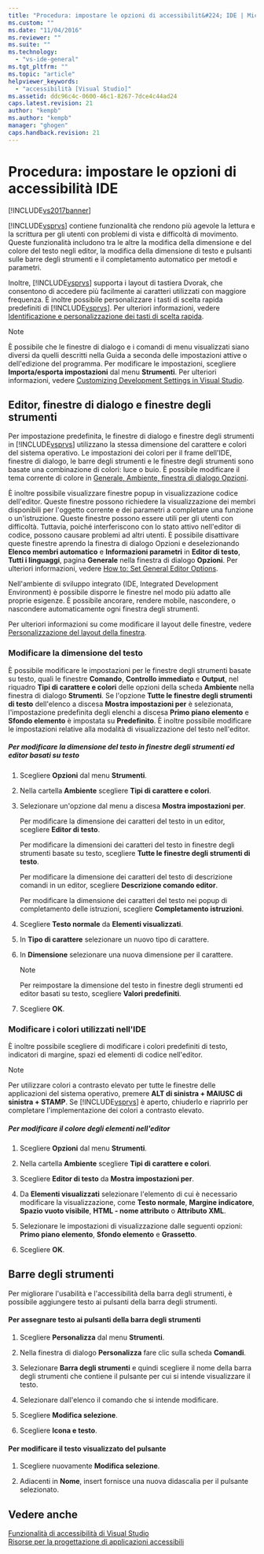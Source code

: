 ```yaml
---
title: "Procedura: impostare le opzioni di accessibilit&#224; IDE | Microsoft Docs"
ms.custom: ""
ms.date: "11/04/2016"
ms.reviewer: ""
ms.suite: ""
ms.technology: 
  - "vs-ide-general"
ms.tgt_pltfrm: ""
ms.topic: "article"
helpviewer_keywords: 
  - "accessibilità [Visual Studio]"
ms.assetid: ddc96c4c-0600-46c1-8267-7dce4c44ad24
caps.latest.revision: 21
author: "kempb"
ms.author: "kempb"
manager: "ghogen"
caps.handback.revision: 21
---
```

# Procedura: impostare le opzioni di accessibilit&#224; IDE
[!INCLUDE[vs2017banner](../../code-quality/includes/vs2017banner.md)]

[!INCLUDE[vsprvs](../../code-quality/includes/vsprvs_md.md)] contiene funzionalità che rendono più agevole la lettura e la scrittura per gli utenti con problemi di vista e difficoltà di movimento.  Queste funzionalità includono tra le altre la modifica della dimensione e del colore del testo negli editor, la modifica della dimensione di testo e pulsanti sulle barre degli strumenti e il completamento automatico per metodi e parametri.  
  
 Inoltre, [!INCLUDE[vsprvs](../../code-quality/includes/vsprvs_md.md)] supporta i layout di tastiera Dvorak, che consentono di accedere più facilmente ai caratteri utilizzati con maggiore frequenza.  È inoltre possibile personalizzare i tasti di scelta rapida predefiniti di [!INCLUDE[vsprvs](../../code-quality/includes/vsprvs_md.md)].  Per ulteriori informazioni, vedere [Identificazione e personalizzazione dei tasti di scelta rapida](../../ide/identifying-and-customizing-keyboard-shortcuts-in-visual-studio.md).  
  
> [!NOTE]
>  È possibile che le finestre di dialogo e i comandi di menu visualizzati siano diversi da quelli descritti nella Guida a seconda delle impostazioni attive o dell'edizione del programma.  Per modificare le impostazioni, scegliere **Importa\/esporta impostazioni** dal menu **Strumenti**.  Per ulteriori informazioni, vedere [Customizing Development Settings in Visual Studio](http://msdn.microsoft.com/it-it/22c4debb-4e31-47a8-8f19-16f328d7dcd3).  
  
## Editor, finestre di dialogo e finestre degli strumenti  
 Per impostazione predefinita, le finestre di dialogo e finestre degli strumenti in [!INCLUDE[vsprvs](../../code-quality/includes/vsprvs_md.md)] utilizzano la stessa dimensione del carattere e colori del sistema operativo.  Le impostazioni dei colori per il frame dell'IDE, finestre di dialogo, le barre degli strumenti e le finestre degli strumenti sono basate una combinazione di colori: luce o buio.  È possibile modificare il tema corrente di colore in [Generale, Ambiente, finestra di dialogo Opzioni](../../ide/reference/general-environment-options-dialog-box.md).  
  
 È inoltre possibile visualizzare finestre popup in visualizzazione codice dell'editor.  Queste finestre possono richiedere la visualizzazione dei membri disponibili per l'oggetto corrente e dei parametri a completare una funzione o un'istruzione.  Queste finestre possono essere utili per gli utenti con difficoltà.  Tuttavia, poiché interferiscono con lo stato attivo nell'editor di codice, possono causare problemi ad altri utenti.  È possibile disattivare queste finestre aprendo la finestra di dialogo Opzioni e deselezionando **Elenco membri automatico** e **Informazioni parametri** in **Editor di testo**, **Tutti i linguaggi**, pagina **Generale** nella finestra di dialogo **Opzioni**.  Per ulteriori informazioni, vedere [How to: Set General Editor Options](http://msdn.microsoft.com/it-it/704e4a7b-2162-4bed-8a47-f4f6ffec98c2).  
  
 Nell'ambiente di sviluppo integrato \(IDE, Integrated Development Environment\) è possibile disporre le finestre nel modo più adatto alle proprie esigenze.  È possibile ancorare, rendere mobile, nascondere, o nascondere automaticamente ogni finestra degli strumenti.  
  
 Per ulteriori informazioni su come modificare il layout delle finestre, vedere [Personalizzazione del layout della finestra](../../ide/customizing-window-layouts-in-visual-studio.md).  
  
### Modificare la dimensione del testo  
 È possibile modificare le impostazioni per le finestre degli strumenti basate su testo, quali le finestre **Comando**, **Controllo immediato** e **Output**, nel riquadro **Tipi di carattere e colori** delle opzioni della scheda **Ambiente** nella finestra di dialogo **Strumenti**.  Se l'opzione **Tutte le finestre degli strumenti di testo** dell'elenco a discesa **Mostra impostazioni per** è selezionata, l'impostazione predefinita degli elenchi a discesa **Primo piano elemento** e **Sfondo elemento** è impostata su **Predefinito**.  È inoltre possibile modificare le impostazioni relative alla modalità di visualizzazione del testo nell'editor.  
  
##### Per modificare la dimensione del testo in finestre degli strumenti ed editor basati su testo  
  
1.  Scegliere **Opzioni** dal menu **Strumenti**.  
  
2.  Nella cartella **Ambiente** scegliere **Tipi di carattere e colori**.  
  
3.  Selezionare un'opzione dal menu a discesa **Mostra impostazioni per**.  
  
     Per modificare la dimensione dei caratteri del testo in un editor, scegliere **Editor di testo**.  
  
     Per modificare la dimensioni dei caratteri del testo in finestre degli strumenti basate su testo, scegliere **Tutte le finestre degli strumenti di testo**.  
  
     Per modificare la dimensione dei caratteri del testo di descrizione comandi in un editor, scegliere **Descrizione comando editor**.  
  
     Per modificare la dimensione dei caratteri del testo nei popup di completamento delle istruzioni, scegliere **Completamento istruzioni**.  
  
4.  Scegliere **Testo normale** da **Elementi visualizzati**.  
  
5.  In **Tipo di carattere** selezionare un nuovo tipo di carattere.  
  
6.  In **Dimensione** selezionare una nuova dimensione per il carattere.  
  
    > [!NOTE]
    >  Per reimpostare la dimensione del testo in finestre degli strumenti ed editor basati su testo, scegliere **Valori predefiniti**.  
  
7.  Scegliere **OK**.  
  
### Modificare i colori utilizzati nell'IDE  
 È inoltre possibile scegliere di modificare i colori predefiniti di testo, indicatori di margine, spazi ed elementi di codice nell'editor.  
  
> [!NOTE]
>  Per utilizzare colori a contrasto elevato per tutte le finestre delle applicazioni del sistema operativo, premere **ALT di sinistra \+ MAIUSC di sinistra \+ STAMP**.  Se [!INCLUDE[vsprvs](../../code-quality/includes/vsprvs_md.md)] è aperto, chiuderlo e riaprirlo per completare l'implementazione dei colori a contrasto elevato.  
  
##### Per modificare il colore degli elementi nell'editor  
  
1.  Scegliere **Opzioni** dal menu **Strumenti**.  
  
2.  Nella cartella **Ambiente** scegliere **Tipi di carattere e colori**.  
  
3.  Scegliere **Editor di testo** da **Mostra impostazioni per**.  
  
4.  Da **Elementi visualizzati** selezionare l'elemento di cui è necessario modificare la visualizzazione, come **Testo normale**, **Margine indicatore**, **Spazio vuoto visibile**, **HTML \- nome attributo** o **Attributo XML**.  
  
5.  Selezionare le impostazioni di visualizzazione dalle seguenti opzioni: **Primo piano elemento**, **Sfondo elemento** e **Grassetto**.  
  
6.  Scegliere **OK**.  
  
## Barre degli strumenti  
 Per migliorare l'usabilità e l'accessibilità della barra degli strumenti, è possibile aggiungere testo ai pulsanti della barra degli strumenti.  
  
#### Per assegnare testo ai pulsanti della barra degli strumenti  
  
1.  Scegliere **Personalizza** dal menu **Strumenti**.  
  
2.  Nella finestra di dialogo **Personalizza** fare clic sulla scheda **Comandi**.  
  
3.  Selezionare **Barra degli strumenti** e quindi scegliere il nome della barra degli strumenti che contiene il pulsante per cui si intende visualizzare il testo.  
  
4.  Selezionare dall'elenco il comando che si intende modificare.  
  
5.  Scegliere **Modifica selezione**.  
  
6.  Scegliere **Icona e testo**.  
  
#### Per modificare il testo visualizzato del pulsante  
  
1.  Scegliere nuovamente **Modifica selezione**.  
  
2.  Adiacenti in **Nome**, insert fornisce una nuova didascalia per il pulsante selezionato.  
  
## Vedere anche  
 [Funzionalità di accessibilità di Visual Studio](../../ide/reference/accessibility-features-of-visual-studio.md)   
 [Risorse per la progettazione di applicazioni accessibili](../../ide/reference/resources-for-designing-accessible-applications.md)